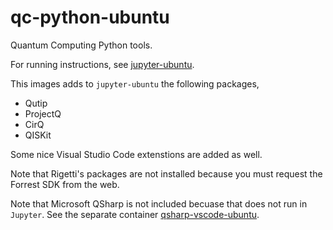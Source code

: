 # qc-python-ubuntu

Quantum Computing Python tools.

For running instructions, see [jupyter-ubuntu](../jupyter-ubuntu/README.md).

 This images adds to `jupyter-ubuntu` the following packages,

* Qutip
* ProjectQ
* CirQ
* QISKit

Some nice Visual Studio Code extenstions are added as well. 

Note that Rigetti's packages are not installed because you must request the Forrest SDK from the web. 

Note that Microsoft QSharp is not included becuase that does not run in `Jupyter`. See the separate container [qsharp-vscode-ubuntu](../qsharp-vscode-ubuntu). 

